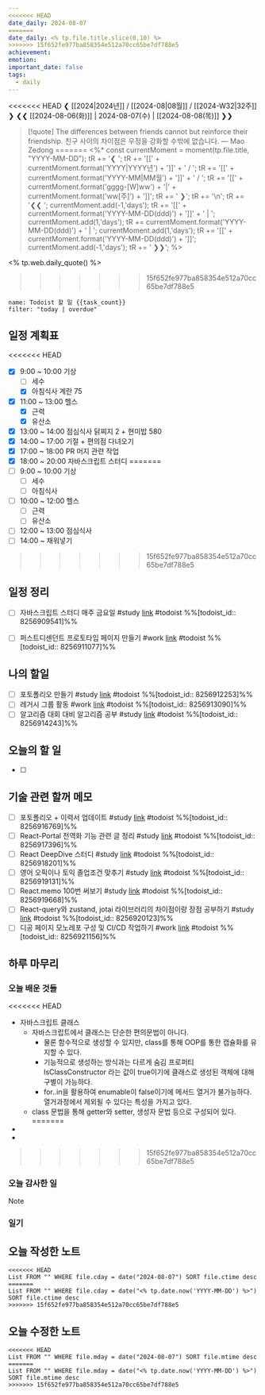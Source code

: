 ```yaml
---
<<<<<<< HEAD
date_daily: 2024-08-07
=======
date_daily: <% tp.file.title.slice(0,10) %>
>>>>>>> 15f652fe977ba858354e512a70cc65be7df788e5
achievement: 
emotion: 
important_date: false
tags:
  - daily
---
```

<<<<<<< HEAD
❮ [[2024|2024년]] / [[2024-08|08월]] / [[2024-W32|32주]] ❯
❮❮ [[2024-08-06(화)]] | 2024-08-07(수) | [[2024-08-08(목)]] ❯❯

> [!quote] The differences between friends cannot but reinforce their friendship.
>   친구 사이의 차이점은 우정을 강화할 수밖에 없습니다.
> — Mao Zedong
=======
<%*
    const currentMoment = moment(tp.file.title, "YYYY-MM-DD");
    tR += '❮ ';
	tR += '[[' + currentMoment.format('YYYY|YYYY년') + ']]' + ' / ';
	tR += '[[' + currentMoment.format('YYYY-MM|MM월') + ']]' + ' / ';
	tR += '[[' + currentMoment.format('gggg-[W]ww') + '|' + currentMoment.format('ww[주]') + ']]';
	tR += ' ❯';
	tR += '\n';
    tR += '❮❮ ';
    currentMoment.add(-1,'days');
    tR += '[[' + currentMoment.format('YYYY-MM-DD(ddd)') + ']]' + ' | ';
    currentMoment.add(1,'days');
    tR += currentMoment.format('YYYY-MM-DD(ddd)') + ' | ';
    currentMoment.add(1,'days');
    tR += '[[' + currentMoment.format('YYYY-MM-DD(ddd)') + ']]';
    currentMoment.add(-1,'days');
    tR += ' ❯❯';
%>

<% tp.web.daily_quote() %>
>>>>>>> 15f652fe977ba858354e512a70cc65be7df788e5

```todoist
name: Todoist 할 일 {{task_count}}
filter: "today | overdue"
```

## 일정 계획표

<<<<<<< HEAD
- [x] 9:00 ~ 10:00 기상 
	- [ ] 세수
	- [x] 아침식사 계란 75
- [x] 11:00 ~ 13:00 헬스
	- [x] 근력
	- [x] 유산소
- [x] 13:00 ~ 14:00 점심식사 닭찌지 2 + 현미밥 580 
- [x] 14:00 ~ 17:00 기절 + 편의점 다녀오기
- [x] 17:00 ~ 18:00 PR 머지 관련 작업
- [x] 18:00 ~ 20:00 자바스크립트 스터디
=======
- [ ] 9:00 ~ 10:00 기상 
	- [ ] 세수
	- [ ] 아침식사
- [ ] 10:00 ~ 12:00 헬스
	- [ ] 근력
	- [ ] 유산소
- [ ] 12:00 ~ 13:00 점심식사
- [ ] 14:00 ~ 채워넣기
>>>>>>> 15f652fe977ba858354e512a70cc65be7df788e5

## 일정 정리
- [ ] 자바스크립트 스터디 매주 금요일 #study  [link](https://todoist.com/app/task/8256909541) #todoist %%[todoist_id:: 8256909541]%%
- [ ] 퍼스트디센던트 프로토타입 페이지 만들기 #work  [link](https://todoist.com/app/task/8256911077) #todoist  %%[todoist_id:: 8256911077]%%


 ## 나의 할일

- [ ] 포토폴리오 만들기 #study  [link](https://todoist.com/app/task/8256912253) #todoist  %%[todoist_id:: 8256912253]%%
- [ ] 레거시 그룹 활동 #work  [link](https://todoist.com/app/task/8256913090) #todoist  %%[todoist_id:: 8256913090]%%
- [ ] 알고리즘 대회 대비 알고리즘 공부 #study  [link](https://todoist.com/app/task/8256914243) #todoist  %%[todoist_id:: 8256914243]%%

## 오늘의 할 일
- [ ] 

## 기술 관련 할꺼 메모

- [ ] 포토폴리오 + 이력서 업데이트 #study [link](https://todoist.com/app/task/8256916769) #todoist  %%[todoist_id:: 8256916769]%%
- [ ] React-Portal 전역화 기능 관련 글 정리 #study  [link](https://todoist.com/app/task/8256917396) #todoist  %%[todoist_id:: 8256917396]%%
- [ ] React DeepDive 스터디 #study  [link](https://todoist.com/app/task/8256918201) #todoist  %%[todoist_id:: 8256918201]%%
- [ ] 영어 오픽이나 토익 졸업조건 맞추기 #study  [link](https://todoist.com/app/task/8256919131) #todoist  %%[todoist_id:: 8256919131]%%
- [ ] React.memo 100번 써보기 #study  [link](https://todoist.com/app/task/8256919668) #todoist  %%[todoist_id:: 8256919668]%%
- [ ] React-query와 zustand, jotai 라이브러리의 차이점이랑 장점 공부하기 #study  [link](https://todoist.com/app/task/8256920123) #todoist  %%[todoist_id:: 8256920123]%%
- [ ] 디공 페이지 모노레포 구성 및 CI/CD 작업하기 #work [link](https://todoist.com/app/task/8256921156) #todoist  %%[todoist_id:: 8256921156]%%

## 하루 마무리
### 오늘 배운 것들
<<<<<<< HEAD
- 자바스크립트 클래스
	- 자바스크립트에서 클래스는 단순한 편의문법이 아니다.
		- 물론 함수적으로 생성할 수 있지만, class를 통해 OOP를 통한 캡슐화를 유지할 수 있다.
		- 기능적으로 생성하는 방식과는 다르게 숨김 프로퍼티 IsClassConstructor 라는 값이 true이기에 클래스로 생성된 객체에 대해 구별이 가능하다.
		- for..in을 활용하여 enumable이 false이기에 메서드 열거가 불가능하다. 열거과정에서 제외될 수 있다는 특성을 가지고 있다.
	* class 문법을 통해 getter와 setter, 생성자 문법 등으로 구성되어 있다.
=======
- 
- 
>>>>>>> 15f652fe977ba858354e512a70cc65be7df788e5
### 오늘 감사한 일
>[!note]
>
### 일기

## 오늘 작성한 노트
```dataview
<<<<<<< HEAD
List FROM "" WHERE file.cday = date("2024-08-07") SORT file.ctime desc
=======
List FROM "" WHERE file.cday = date("<% tp.date.now('YYYY-MM-DD') %>") SORT file.ctime desc
>>>>>>> 15f652fe977ba858354e512a70cc65be7df788e5

```

## 오늘 수정한 노트
```dataview
<<<<<<< HEAD
List FROM "" WHERE file.mday = date("2024-08-07") SORT file.mtime desc
=======
List FROM "" WHERE file.mday = date("<% tp.date.now('YYYY-MM-DD') %>") SORT file.mtime desc
>>>>>>> 15f652fe977ba858354e512a70cc65be7df788e5


```